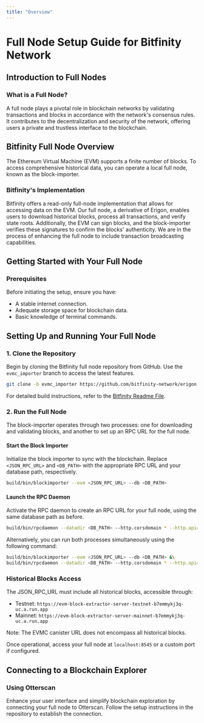 ```yaml
---
title: "Overview"
---
```


# Full Node Setup Guide for Bitfinity Network

## Introduction to Full Nodes

### What is a Full Node?

A full node plays a pivotal role in blockchain networks by validating transactions and blocks in accordance with the network's consensus rules. It contributes to the decentralization and security of the network, offering users a private and trustless interface to the blockchain.

## Bitfinity Full Node Overview

The Ethereum Virtual Machine (EVM) supports a finite number of blocks. To access comprehensive historical data, you can operate a local full node, known as the block-importer.

### Bitfinity's Implementation

Bitfinity offers a read-only full-node implementation that allows for accessing data on the EVM. Our full node, a derivative of Erigon, enables users to download historical blocks, process all transactions, and verify state roots. Additionally, the EVM can sign blocks, and the block-importer verifies these signatures to confirm the blocks' authenticity. We are in the process of enhancing the full node to include transaction broadcasting capabilities.

## Getting Started with Your Full Node

### Prerequisites

Before initiating the setup, ensure you have:

- A stable internet connection.
- Adequate storage space for blockchain data.
- Basic knowledge of terminal commands.

## Setting Up and Running Your Full Node

### 1. Clone the Repository

Begin by cloning the Bitfinity full node repository from GitHub. Use the `evmc_importer` branch to access the latest features.

```sh
git clone -b evmc_importer https://github.com/bitfinity-network/erigon.git
```

For detailed build instructions, refer to the [Bitfinity Readme File](https://github.com/bitfinity-network/erigon/blob/evmc_importer/BITFINITY.README.md).

### 2. Run the Full Node

The block-importer operates through two processes: one for downloading and validating blocks, and another to set up an RPC URL for the full node.

#### Start the Block Importer

Initialize the block importer to sync with the blockchain. Replace `<JSON_RPC_URL>` and `<DB_PATH>` with the appropriate RPC URL and your database path, respectively.

```sh
build/bin/blockimporter --evm <JSON_RPC_URL> --db <DB_PATH>
```

#### Launch the RPC Daemon

Activate the RPC daemon to create an RPC URL for your full node, using the same database path as before.

```sh
build/bin/rpcdaemon --datadir <DB_PATH> --http.corsdomain * --http.api=eth,erigon,ots
```

Alternatively, you can run both processes simultaneously using the following command:

```sh
build/bin/blockimporter --evm <JSON_RPC_URL> --db <DB_PATH> &\
build/bin/rpcdaemon --datadir <DB_PATH> --http.corsdomain * --http.api=eth,erigon,ots
```

### Historical Blocks Access

The JSON_RPC_URL must include all historical blocks, accessible through:

- Testnet: `https://evm-block-extractor-server-testnet-b7emmykj3q-uc.a.run.app`
- Mainnet: `https://evm-block-extractor-server-mainnet-b7emmykj3q-uc.a.run.app`

Note: The EVMC canister URL does not encompass all historical blocks.

Once operational, access your full node at `localhost:8545` or a custom port if configured.

## Connecting to a Blockchain Explorer

### Using Otterscan

Enhance your user interface and simplify blockchain exploration by connecting your full node to Otterscan. Follow the setup instructions in the repository to establish the connection.
